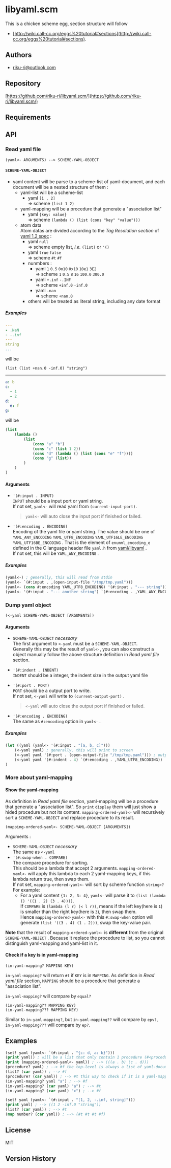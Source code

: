 

# libyaml.scm

This is a chicken scheme egg,
section structure will follow
- [http://wiki.call-cc.org/eggs%20tutorial#sections](http://wiki.call-cc.org/eggs%20tutorial#sections).

## Authors

- [riku-ri@outlook.com](riku-ri@outlook.com)

## Repository

[https://github.com/riku-ri/libyaml.scm/](https://github.com/riku-ri/libyaml.scm/)

## Requirements

## API

### Read yaml file

```
(yaml<- ARGUMENTS) --> SCHEME-YAML-OBJECT
```

#### `SCHEME-YAML-OBJECT`
- yaml content will be parse to a scheme-list of yaml-document,
	and each document will be a nested structure of them :
	- yaml-list will be a scheme-list
		- yaml `[1 , 2]`  
		=> scheme `(list 1 2)`
	- yaml-mapping will be a procedure that generate a "association list"
		- yaml `{key: value}`  
		=> scheme `(lambda () (list (cons "key" "value")))`
	- atom data  
		Atom datas are divided according to the *Tag Resolution section* of
		[yaml 1.2 spec](https://yaml.org/spec/1.2.2/) :
		- yaml `null`  
		=> scheme empty list, *i.e.* `(list)` or `'()`
		- yaml `true` `false`  
		=> scheme `#t` `#f`
		- nunmbers :
			- yaml `1` `0.5` `0o10` `0x10` `10e1` `3E2`  
			=> scheme `1` `0.5` `8` `16` `100.0` `300.0`
			- yaml `+.inf` `-.INF`  
			=> scheme `+inf.0` `-inf.0`
			- yaml `.nan`  
			=> scheme `+nan.0`
		- others will be treated as literal string, including any date format

##### Examples

```yaml
---
- .NaN
- -.inf
---
string
...
```

will be

```
(list (list +nan.0 -inf.0) "string")
```

---

```yaml
a: b
c:
  - 1
  - 2
d:
  e: f
g:
```

will be

```lisp
(list
	(lambda ()
		(list
			(cons "a" "b")
			(cons "c" (list 1 2))
			(cons "d" (lambda () (list (cons "e" "f"))))
			(cons "g" (list))
		)
	)
)
```

#### Arguments

- `'(#:input . INPUT)`  
	`INPUT` should be a input port or yaml string.  
	If not set, `yaml<-` will read yaml from `(current-input-port)`.

	> `yaml<-` will auto close the input port if finished or failed.

- `'(#:encoding . ENCODING)`  
	Encoding of the yaml file or yaml string.
	The value should be one of
	`YAML_ANY_ENCODING`
	`YAML_UTF8_ENCODING`
	`YAML_UTF16LE_ENCODING`
	`YAML_UTF16BE_ENCODING` .
	That is the element of `enumml_encoding_e` defined in the C language header file
	`yaml.h` from [yaml/libyaml](https://github.com/yaml/libyaml) .  
	If not set, this will be `YAML_ANY_ENCODING` .

##### Examples

```lisp
(yaml<-) ; generally, this will read from stdin
(yaml<- `(#:input . ,(open-input-file "/tmp/tmp.yaml")))
(yaml<- (cons #:encoding YAML_UTF8_ENCODING) '(#:input . "--- string"))
(yaml<- '(#:input . "--- another string") `(#:encoding . ,YAML_ANY_ENCODING))
```

### Dump yaml object

```
(<-yaml SCHEME-YAML-OBJECT [ARGUMENTS])
```

#### Arguments

- `SCHEME-YAML-OBJECT` *necessary*  
	The first argument to `<-yaml` must be a `SCHEME-YAML-OBJECT`.  
	Generally this may be the result of `yaml<-`,
	you can also construct a object manually follow the above structure definition in
	*Read yaml file* section.
- `'(#:indent . INDENT)`  
	`INDENT` should be a integer, the indent size in the output yaml file
- `'(#:port . PORT)`  
	`PORT` should be a output port to write.  
	If not set,  `<-yaml` will write to `(current-output-port)` .

	> `<-yaml` will auto close the output port if finished or failed.

- `'(#:encoding . ENCODING)`  
	The same as `#:encoding` option in `yaml<-` .

##### Examples

```lisp
(let ((yaml (yaml<- '(#:input . "[a, b, c]")))
	(<-yaml yaml) ; generally, this will print to screen
	(<-yaml yaml '(#:port . (open-output-file "/tmp/tmp.yaml"))) ; output to /tmp/tmp.yaml
	(<-yaml yaml '(#:indent . 4) `(#:encoding . ,YAML_UTF8_ENCODING))
)
```

### More about yaml-mapping

#### Show the yaml-mapping

As definition in *Read yaml file* section,
yaml-mapping will be a procedure that generate a "association list".
So `print` `display` them will just show a hided procedure but not its content.
`mapping-ordered-yaml<-` will recursively sort a `SCHEME-YAML-OBJECT` and
replace procedure to its result.

```
(mapping-ordered-yaml<- SCHEME-YAML-OBJECT [ARGUMENTS])
```

Arguments :
- `SCHEME-YAML-OBJECT` *necessary*  
	The same as `<-yaml`
- `'(#:swap-when . COMPARE)`  
	The compare procedure for sorting.  
	This should be a lambda that accept 2 arguments.
	`mapping-ordered-yaml<-` will apply this lambda to each 2 yaml-mapping keys,
	if this lambda return true, then swap them.  
	If not set, `mapping-ordered-yaml<-` will sort by scheme function `string>?`  
	For example:
	- For a yaml content `{1: 2, 3: 4}`, `yaml<-` will parse it to `(list (lambda () '((1 . 2) (3 . 4))))`.  
	If `COMPARE` is `(lambda (l r) (< l r))`,
	means if the left key(here is `1`) is smaller than the right key(here is `3`),
	then swap them.  
	Hence `mapping-ordered-yaml<-` with this `#:swap-when` option will generate
	`(list '((3 . 4) (1 . 2)))`, swap the key-value pair.

**Note** that the result of `mapping-ordered-yaml<-` is
**different** from the original `SCHEME-YAML-OBJECT` .
Because it replace the procedure to list,
so you cannot distinguish yaml-mapping and yaml-list in it.

#### Check if a key is in yaml-mapping

```
(in-yaml-mapping? MAPPING KEY)
```

`in-yaml-mapping?` will return `#t` if `KEY` is in `MAPPING`.
As definition in *Read yaml file* section,
`MAPPING` should be a procedure that generate a "association list".

`in-yaml-mapping?` will compare by `equal?`

```
(in-yaml-mapping?? MAPPING KEY)
(in-yaml-mapping??? MAPPING KEY)
```

Similar to `in-yaml-mapping?`,
but `in-yaml-mapping??` will compare by `epv?`,
`in-yaml-mapping???` will compare by `ep?`.

## Examples

```lisp
(set! yaml (yaml<- `(#:input . "{c: d, a: b}")))
(print yaml)) ; will be a list that only contain 1 procedure (#<procedure>)
(print (mapping-ordered-yaml<- yaml)) ; --> (((a . b) (c . d)))
(procedure? yaml) ; --> #f the top-level is always a list of yaml-document
(list? (car yaml)) ; --> #f
(procedure? (car yaml)) ; --> #t this way to check if it is a yaml-mapping
(in-yaml-mapping? yaml "a") ; --> #f
(in-yaml-mapping? (car yaml) "a") ; --> #t
(in-yaml-mapping? (car yaml) "x") ; --> #f

(set! yaml (yaml<- `(#:input . "[1, 2, -.inf, string]")))
(print yaml) ; --> ((1 2 -inf.0 "string"))
(list? (car yaml)) ; --> #t
(map number? (car yaml)) ; --> (#t #t #t #f)
```

## License

MIT

## Version History
